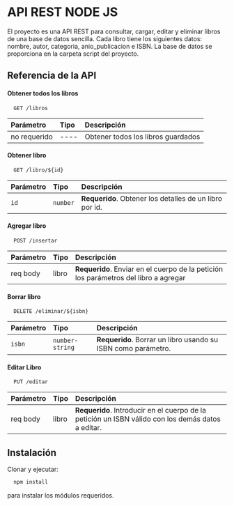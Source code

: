 
# API REST NODE JS

El proyecto es una API REST para consultar, cargar, editar y eliminar libros de una base de datos sencilla.
Cada libro tiene los siguientes datos: nombre, autor, categoria, anio_publicacion e ISBN.
La base de datos se proporciona en la carpeta script del proyecto.




## Referencia de la API 

#### Obtener todos los libros

```http
  GET /libros
```

| Parámetro | Tipo     | Descripción                       |
| :-------- | :------- | :------------------------- |
| no requerido | ---- | Obtener todos los libros guardados |

#### Obtener libro

```http
  GET /libro/${id}
```

| Parámetro | Tipo     | Descripción                       |
| :-------- | :------- | :-------------------------------- |
| `id`      | `number` | **Requerido**. Obtener los detalles de un libro por id. |

#### Agregar libro

```http
  POST /insertar
```

| Parámetro | Tipo     | Descripción                       |
| :-------- | :------- | :-------------------------------- |
| req body      | libro | **Requerido**. Enviar en el cuerpo de la petición los parámetros del libro a agregar

#### Borrar libro

```http
  DELETE /eliminar/${isbn}
```

| Parámetro | Tipo     | Descripción                       |
| :-------- | :------- | :-------------------------------- |
| `isbn`      | `number-string` | **Requerido**. Borrar un libro usando su ISBN como parámetro. |


#### Editar Libro

```http
  PUT /editar
```

| Parámetro | Tipo     | Descripción                       |
| :-------- | :------- | :-------------------------------- |
| req body      | libro | **Requerido**. Introducir en el cuerpo de la petición un ISBN válido con los demás datos a editar.|





## Instalación

Clonar y ejecutar:

```bash
  npm install
```
para instalar los módulos requeridos.